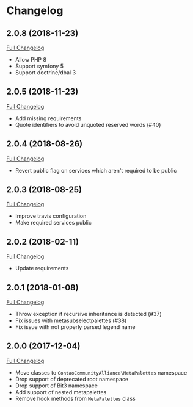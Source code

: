 Changelog
=========

2.0.8 (2018-11-23)
------------------

[Full Changelog](https://github.com/contao-community-alliance/meta-palettes/compare/2.0.7...2.0.8)

 - Allow PHP 8
 - Support symfony 5
 - Support doctrine/dbal 3

2.0.5 (2018-11-23)
------------------

[Full Changelog](https://github.com/contao-community-alliance/meta-palettes/compare/2.0.4...2.0.5)

 - Add missing requirements 
 - Quote identifiers to avoid unquoted reserved words (#40) 

2.0.4 (2018-08-26)
------------------

[Full Changelog](https://github.com/contao-community-alliance/meta-palettes/compare/2.0.3...2.0.4)

 - Revert public flag on services which aren't required to be public 

2.0.3 (2018-08-25)
------------------

[Full Changelog](https://github.com/contao-community-alliance/meta-palettes/compare/2.0.2...2.0.3)

 - Improve travis configuration
 - Make required services public

2.0.2 (2018-02-11)
------------------

[Full Changelog](https://github.com/contao-community-alliance/meta-palettes/compare/2.0.1...2.0.2)

 - Update requirements

2.0.1 (2018-01-08)
------------------

[Full Changelog](https://github.com/contao-community-alliance/meta-palettes/compare/2.0.0...2.0.1)

 - Throw exception if recursive inheritance is detected (#37)
 - Fix issues with metasubselectpalettes (#38)
 - Fix issue with not properly parsed legend name

2.0.0 (2017-12-04)
------------------

[Full Changelog](https://github.com/contao-community-alliance/meta-palettes/compare/1.10.1...2.0.0)


 - Move classes to `ContaoCommunityAlliance\MetaPalettes` namespace
 - Drop support of deprecated root namespace
 - Drop support of Bit3 namespace
 - Add support of nested metapalettes
 - Remove hook methods from `MetaPalettes` class
